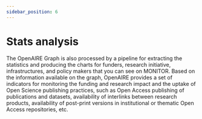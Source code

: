 ```yaml
---
sidebar_position: 6
---
```


# Stats analysis

The OpenAIRE Graph is also processed by a pipeline for extracting the statistics and producing the charts for funders, research initiative, infrastructures, and policy makers that you can see on MONITOR. Based on the information available on the graph, OpenAIRE provides a set of indicators for monitoring the funding and research impact and the uptake of Open Science publishing practices, such as Open Access publishing of publications and datasets, availability of interlinks between research products, availability of post-print versions in institutional or thematic Open Access repositories, etc.